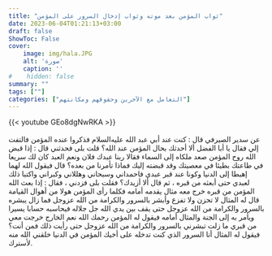 ```yaml
---
title: "ثواب المؤمن بعد موته وثواب إدخال السرور على المؤمن" 
date: 2023-06-04T01:21:13+03:00
draft: false
ShowToc: False
cover:
    image: img/hala.JPG
    alt: 'صورة'
    caption: ''
#    hidden: false
summary: ""
tags: [""]
categories: ["التعامل مع الآخرين وحقوقهم ومكانتهم"]
---
```

{{< youtube GEo8dgNwRKA >}}  
 <br>
عن سدير الصيرفي قال : كنت عند أبي عبد الله عليه‌السلام
فذكروا عنده المؤمن فالتفت إلي فقال يا أبا الفضل ألا أحدثك بحال
المؤمن عند الله؟ قلت بلى فحدثني قال : إذا قبض الله روح المؤمن صعد
ملكاه إلى السماء فقالا ربنا عبدك فلان ونعم العبد كان لك سريعا في
طاعتك بطيئا في معصيتك وقد قبضته إليك فماذا تأمرنا من بعده؟ قال
فيقول الله لهما إهبطا إلى الدنيا وكونا عند قبر عبدي فاحمداني وسبحاني
وهللاني وكبراني واكتبا ذلك لعبدي حتى أبعثه من قبره ، ثم قال ألا
أزيدك؟ فقلت بلى فزدني ، فقال : إذا بعث الله المؤمن من قبره خرج
معه مثال يقدمه أمامه فكلما رأى المؤمن هولا من أهوال القيامة قال له
المثال لا تحزن ولا تفزع وأبشر بالسرور والكرامة من الله عزوجل
فما زال يبشره بالسرور والكرامة من الله عزوجل حتى يقف بين يدي
الله جل جلاله فيحاسبه حسابا يسيرا ويأمر به إلى الجنة والمثال أمامه فيقول
له المؤمن رحمك الله نعم الخارج خرجت معي من قبري ما زلت تبشرني
بالسرور والكرامة من الله عزوجل حتى رأيت ذلك فمن أنت؟ فيقول
له المثال أنا السرور الذي كنت تدخله على أخيك المؤمن في الدنيا خلقني
الله منه لأسترك.
